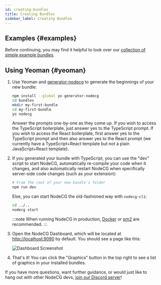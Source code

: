 ```yaml
---
id: creating-bundles
title: Creating Bundles
sidebar_label: Creating Bundles
---
```


## Examples {#examples}

Before continuing, you may find it helpful to look over our [collection of simple example bundles](https://github.com/nodecg/nodecg-simple-examples).

## Using Yeoman {#yeoman}

1. Use Yeoman and [generator-nodecg](https://github.com/nodecg/generator-nodecg) to generate the beginnings of your new bundle:

   ```bash
   npm install --global yo generator-nodecg
   cd bundles
   mkdir my-first-bundle
   cd my-first-bundle
   yo nodecg
   ```

   Answer the prompts one-by-one as they come up. If you wish to access the TypeScript boilerplate, just answer yes to the TypeScript prompt. If you wish to access the React boilerplate, first answer yes to the TypeScript prompt and then also answer yes to the React prompt (we currently have a TypeScript+React template but not a plain JavaScript+React template).

2. If you generated your bundle with TypeScript, you can use the "dev" script to start NodeCG, automatically re-compile your code when it changes, and also automatically restart NodeCG when specifically server-side code changes (such as your extension):

   ```bash
   # From the root of your new bundle's folder
   npm run dev
   ```

   Else, you can start NodeCG the old-fashioned way with `nodecg-cli`:

   ```bash
   cd ../..
   nodecg start
   ```

   :::note
   When running NodeCG in production, [Docker](https://www.docker.com/) or [pm2](https://github.com/Unitech/pm2) are recommended.
   :::

3. Open the NodeCG Dashboard, which will be located at [http://localhost:9090](http://localhost:9090) by default. You should see a page like this:

   ![Dashboard Screenshot](/img/quickstart_dashboard.png)

4. That's it! You can click the "Graphics" button in the top right to see a list of graphics in your installed bundles.

If you have more questions, want further guidance, or would just like to hang out with other NodeCG devs, [join our Discord server](https://discord.com/invite/GJ4r8a8)!
